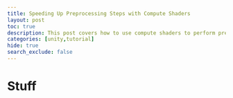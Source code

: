 ```yaml
---
title: Speeding Up Preprocessing Steps with Compute Shaders
layout: post
toc: true
description: This post covers how to use compute shaders to perform preprocessing steps on the GPU in Unity.
categories: [unity,tutorial]
hide: true
search_exclude: false
---
```


# Stuff